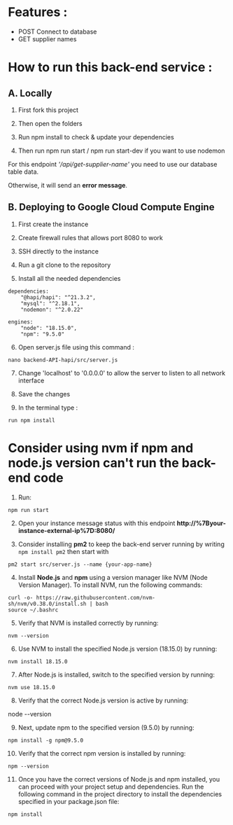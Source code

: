 # Features :
- POST Connect to database
- GET supplier names


# How to run this back-end service :

## A. Locally

1. First fork this project

2. Then open the folders

3. Run npm install to check & update your dependencies

4. Then run npm run start / npm run start-dev if you want to use nodemon


For this endpoint *'/api/get-supplier-name'* you need to use our database table data. 

Otherwise, it will send an **error message**.

## B. Deploying to Google Cloud Compute Engine

1. First create the instance

2. Create firewall rules that allows port 8080 to work

3. SSH directly to the instance

4. Run a git clone to the repository

5. Install all the needed dependencies

```
dependencies: 
    "@hapi/hapi": "^21.3.2",
    "mysql": "^2.18.1",
    "nodemon": "^2.0.22"
```
```
engines: 
    "node": "18.15.0",
    "npm": "9.5.0"
```
6. Open server.js file using this command :

```
nano backend-API-hapi/src/server.js
```

7. Change 'localhost' to '0.0.0.0' to allow the server to listen to all network interface

8. Save the changes

9. In the terminal type :
``` 
run npm install 
```

# **Consider using nvm if npm and node.js version can't run the back-end code**

1. Run:
```
npm run start
```

2. Open your instance message status with this endpoint **http://%7Byour-instance-external-ip%7D:8080/**

3. Consider installing **pm2** to keep the back-end server running by writing ```npm install pm2``` then start with 
```
pm2 start src/server.js --name {your-app-name}
```

4. Install **Node.js** and **npm** using a version manager like NVM (Node Version Manager). To install NVM, run the following commands:
```
curl -o- https://raw.githubusercontent.com/nvm-sh/nvm/v0.38.0/install.sh | bash
source ~/.bashrc
```
5. Verify that NVM is installed correctly by running:

```
nvm --version
```
6. Use NVM to install the specified Node.js version (18.15.0) by running:

```
nvm install 18.15.0
```
7. After Node.js is installed, switch to the specified version by running:
```
nvm use 18.15.0
```
8. Verify that the correct Node.js version is active by running:


node --version

9. Next, update npm to the specified version (9.5.0) by running:

```
npm install -g npm@9.5.0
```

10. Verify that the correct npm version is installed by running:

```
npm --version
```
11. Once you have the correct versions of Node.js and npm installed, you can proceed with your project setup and dependencies. Run the following command in the project directory to install the dependencies specified in your package.json file:

```
npm install
```
